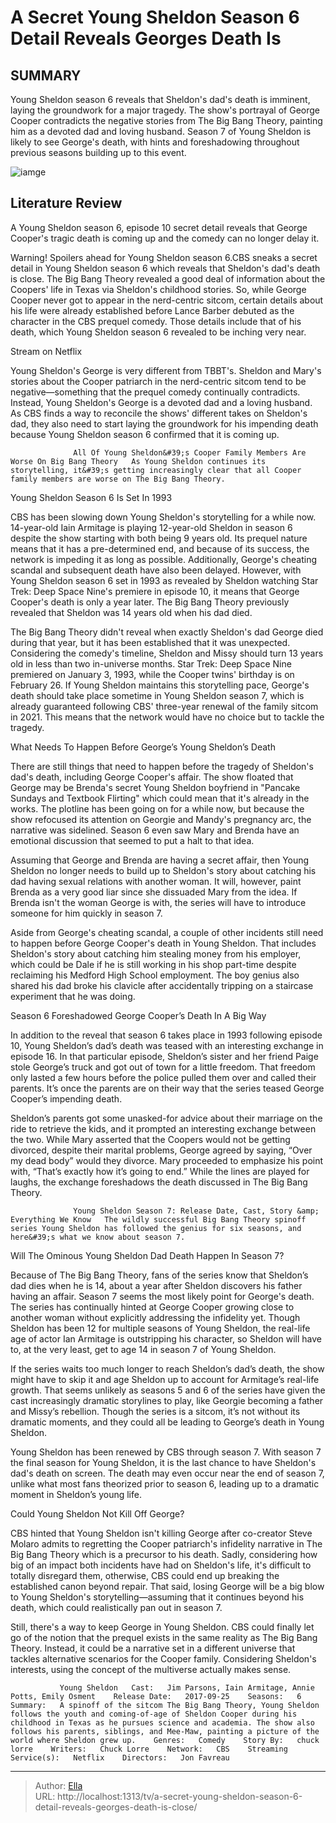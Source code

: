 # A Secret Young Sheldon Season 6 Detail Reveals Georges Death Is  


## SUMMARY 



  Young Sheldon season 6 reveals that Sheldon&#39;s dad&#39;s death is imminent, laying the groundwork for a major tragedy.   The show&#39;s portrayal of George Cooper contradicts the negative stories from The Big Bang Theory, painting him as a devoted dad and loving husband.   Season 7 of Young Sheldon is likely to see George&#39;s death, with hints and foreshadowing throughout previous seasons building up to this event.  

![iamge](https://static1.srcdn.com/wordpress/wp-content/uploads/2023/01/young-sheldon-george-star-trek.jpg)

## Literature Review
A Young Sheldon season 6, episode 10 secret detail reveals that George Cooper&#39;s tragic death is coming up and the comedy can no longer delay it.




Warning! Spoilers ahead for Young Sheldon season 6.CBS sneaks a secret detail in Young Sheldon season 6 which reveals that Sheldon&#39;s dad&#39;s death is close. The Big Bang Theory revealed a good deal of information about the Coopers&#39; life in Texas via Sheldon&#39;s childhood stories. So, while George Cooper never got to appear in the nerd-centric sitcom, certain details about his life were already established before Lance Barber debuted as the character in the CBS prequel comedy. Those details include that of his death, which Young Sheldon season 6 revealed to be inching very near.




Stream on Netflix

Young Sheldon&#39;s George is very different from TBBT&#39;s. Sheldon and Mary&#39;s stories about the Cooper patriarch in the nerd-centric sitcom tend to be negative—something that the prequel comedy continually contradicts. Instead, Young Sheldon&#39;s George is a devoted dad and a loving husband. As CBS finds a way to reconcile the shows&#39; different takes on Sheldon&#39;s dad, they also need to start laying the groundwork for his impending death because Young Sheldon season 6 confirmed that it is coming up.

                  All Of Young Sheldon&#39;s Cooper Family Members Are Worse On Big Bang Theory   As Young Sheldon continues its storytelling, it&#39;s getting increasingly clear that all Cooper family members are worse on The Big Bang Theory.     


 Young Sheldon Season 6 Is Set In 1993 
          




CBS has been slowing down Young Sheldon&#39;s storytelling for a while now. 14-year-old Iain Armitage is playing 12-year-old Sheldon in season 6 despite the show starting with both being 9 years old. Its prequel nature means that it has a pre-determined end, and because of its success, the network is impeding it as long as possible. Additionally, George&#39;s cheating scandal and subsequent death have also been delayed. However, with Young Sheldon season 6 set in 1993 as revealed by Sheldon watching Star Trek: Deep Space Nine&#39;s premiere in episode 10, it means that George Cooper&#39;s death is only a year later. The Big Bang Theory previously revealed that Sheldon was 14 years old when his dad died.

The Big Bang Theory didn&#39;t reveal when exactly Sheldon&#39;s dad George died during that year, but it has been established that it was unexpected. Considering the comedy&#39;s timeline, Sheldon and Missy should turn 13 years old in less than two in-universe months. Star Trek: Deep Space Nine premiered on January 3, 1993, while the Cooper twins&#39; birthday is on February 26. If Young Sheldon maintains this storytelling pace, George&#39;s death should take place sometime in Young Sheldon season 7, which is already guaranteed following CBS&#39; three-year renewal of the family sitcom in 2021. This means that the network would have no choice but to tackle the tragedy.






 What Needs To Happen Before George’s Young Sheldon’s Death 
          

There are still things that need to happen before the tragedy of Sheldon&#39;s dad&#39;s death, including George Cooper&#39;s affair. The show floated that George may be Brenda&#39;s secret Young Sheldon boyfriend in &#34;Pancake Sundays and Textbook Flirting&#34; which could mean that it&#39;s already in the works. The plotline has been going on for a while now, but because the show refocused its attention on Georgie and Mandy&#39;s pregnancy arc, the narrative was sidelined. Season 6 even saw Mary and Brenda have an emotional discussion that seemed to put a halt to that idea.

Assuming that George and Brenda are having a secret affair, then Young Sheldon no longer needs to build up to Sheldon&#39;s story about catching his dad having sexual relations with another woman. It will, however, paint Brenda as a very good liar since she dissuaded Mary from the idea. If Brenda isn&#39;t the woman George is with, the series will have to introduce someone for him quickly in season 7.




Aside from George&#39;s cheating scandal, a couple of other incidents still need to happen before George Cooper&#39;s death in Young Sheldon. That includes Sheldon&#39;s story about catching him stealing money from his employer, which could be Dale if he is still working in his shop part-time despite reclaiming his Medford High School employment. The boy genius also shared his dad broke his clavicle after accidentally tripping on a staircase experiment that he was doing.



 Season 6 Foreshadowed George Cooper’s Death In A Big Way 
          

In addition to the reveal that season 6 takes place in 1993 following episode 10, Young Sheldon’s dad’s death was teased with an interesting exchange in episode 16. In that particular episode, Sheldon’s sister and her friend Paige stole George’s truck and got out of town for a little freedom. That freedom only lasted a few hours before the police pulled them over and called their parents. It’s once the parents are on their way that the series teased George Cooper’s impending death.




Sheldon’s parents got some unasked-for advice about their marriage on the ride to retrieve the kids, and it prompted an interesting exchange between the two. While Mary asserted that the Coopers would not be getting divorced, despite their marital problems, George agreed by saying, “Over my dead body” would they divorce. Mary proceeded to emphasize his point with, “That’s exactly how it’s going to end.” While the lines are played for laughs, the exchange foreshadows the death discussed in The Big Bang Theory.

                  Young Sheldon Season 7: Release Date, Cast, Story &amp; Everything We Know   The wildly successful Big Bang Theory spinoff series Young Sheldon has followed the genius for six seasons, and here&#39;s what we know about season 7.    



 Will The Ominous Young Sheldon Dad Death Happen In Season 7? 
          




Because of The Big Bang Theory, fans of the series know that Sheldon’s dad dies when he is 14, about a year after Sheldon discovers his father having an affair. Season 7 seems the most likely point for George&#39;s death. The series has continually hinted at George Cooper growing close to another woman without explicitly addressing the infidelity yet. Though Sheldon has been 12 for multiple seasons of Young Sheldon, the real-life age of actor Ian Armitage is outstripping his character, so Sheldon will have to, at the very least, get to age 14 in season 7 of Young Sheldon.

If the series waits too much longer to reach Sheldon’s dad’s death, the show might have to skip it and age Sheldon up to account for Armitage’s real-life growth. That seems unlikely as seasons 5 and 6 of the series have given the cast increasingly dramatic storylines to play, like Georgie becoming a father and Missy’s rebellion. Though the series is a sitcom, it’s not without its dramatic moments, and they could all be leading to George’s death in Young Sheldon.




Young Sheldon has been renewed by CBS through season 7. With season 7 the final season for Young Sheldon, it is the last chance to have Sheldon&#39;s dad&#39;s death on screen. The death may even occur near the end of season 7, unlike what most fans theorized prior to season 6, leading up to a dramatic moment in Sheldon’s young life.



 Could Young Sheldon Not Kill Off George? 
         

CBS hinted that Young Sheldon isn&#39;t killing George after co-creator Steve Molaro admits to regretting the Cooper patriarch&#39;s infidelity narrative in The Big Bang Theory which is a precursor to his death. Sadly, considering how big of an impact both incidents have had on Sheldon&#39;s life, it&#39;s difficult to totally disregard them, otherwise, CBS could end up breaking the established canon beyond repair. That said, losing George will be a big blow to Young Sheldon&#39;s storytelling—assuming that it continues beyond his death, which could realistically pan out in season 7.




Still, there&#39;s a way to keep George in Young Sheldon. CBS could finally let go of the notion that the prequel exists in the same reality as The Big Bang Theory. Instead, it could be a narrative set in a different universe that tackles alternative scenarios for the Cooper family. Considering Sheldon&#39;s interests, using the concept of the multiverse actually makes sense.

               Young Sheldon   Cast:   Jim Parsons, Iain Armitage, Annie Potts, Emily Osment    Release Date:   2017-09-25    Seasons:   6    Summary:   A spinoff of the sitcom The Big Bang Theory, Young Sheldon follows the youth and coming-of-age of Sheldon Cooper during his childhood in Texas as he pursues science and academia. The show also follows his parents, siblings, and Mee-Maw, painting a picture of the world where Sheldon grew up.    Genres:   Comedy    Story By:   chuck lorre    Writers:   Chuck Lorre    Network:   CBS    Streaming Service(s):   Netflix    Directors:   Jon Favreau      

---

> Author: [Ella](https://instagram.hk.cn/)  
> URL: http://localhost:1313/tv/a-secret-young-sheldon-season-6-detail-reveals-georges-death-is-close/  

